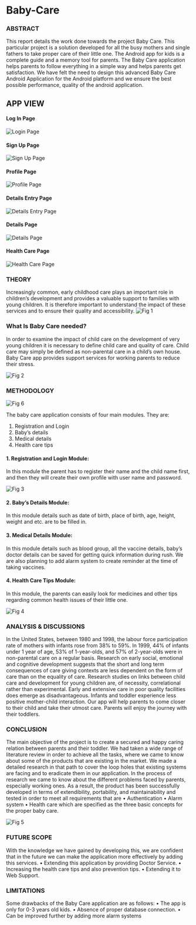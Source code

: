 # Baby-Care

### ABSTRACT

This report details the work done towards the project Baby Care. This particular project is a solution developed for all the busy mothers and single fathers to take proper care of their little one.
The Android app for kids is a complete guide and a memory tool for parents. The Baby Care application helps parents to follow everything in a simple way and helps parents get satisfaction.  We have felt the need to design this advanced Baby Care Android Application for the Android platform and we ensure the best possible performance, quality of the android application.


## APP VIEW

#### Log In Page
![Login Page](images/Login.jpg)

#### Sign Up Page
![Sign Up Page](images/Sign_Up.jpg)

#### Profile Page
![Profile Page](images/Profile_Page.jpg)

#### Details Entry Page
![Details Entry Page](images/Details_Entry.jpg)

#### Details Page
![Details Page](images/Details.jpg)

#### Health Care Page
![Health Care Page](images/Health_Care.jpg)

### THEORY

Increasingly common, early childhood care plays an important role in children’s development and provides a valuable support to families with young children. It is therefore important to understand the impact of these services and to ensure their quality and accessibility.
![Fig 1](/images/Fig_1.jpg)


### What Is Baby Care needed?

In order to examine the impact of child care on the development of very young children it is necessary to define child care and quality of care. Child care may simply be defined as non-parental care in a child’s own house. Baby Care app provides support services for working parents to reduce their stress.

![Fig 2](/images/Fig_2.jpg)


### METHODOLOGY 

![Fig 6](/images/Fig_6.png)

The baby care application consists of four main modules. They are:
1)	Registration and Login
2)	Baby’s details
3)	Medical details
4)	Health care tips

#### 1.	Registration and Login Module:
In this module the parent has to register their name and the child name first, and then they will create their own profile with user name and password.

![Fig 3](/images/Fig_3.jpg)

#### 2.	Baby’s Details Module:
In this module details such as date of birth, place of birth, age, height, weight and etc. are to be filled in.



#### 3.	Medical Details Module:
In this module details such as blood group, all the vaccine details, baby’s doctor details can be saved for getting quick information during rush. We are also planning to add alarm system to create reminder at the time of taking vaccines.


#### 4.	Health Care Tips Module:
In this module, the parents can easily look for medicines and other tips regarding common health issues of their little one.


![Fig 4](/images/Fig_4.jpg)

### ANALYSIS & DISCUSSIONS

In the United States, between 1980 and 1998, the labour force participation rate of mothers with infants rose from 38% to 59%. In 1999, 44% of infants under 1 year of age, 53% of 1-year-olds, and 57% of 2-year-olds were in non-parental care on a regular basis. Research on early social, emotional and cognitive development suggests that the short and long term consequences of care giving contexts are less dependent on the form of care than on the equality of care.
Research studies on links between child care and development for young children are, of necessity, correlational rather than experimental. Early and extensive care in poor quality facilities does emerge as disadvantageous. Infants and toddler experience less positive mother-child interaction.
Our app will help parents to come closer to their child and take their utmost care. Parents will enjoy the journey with their toddlers.


### 	CONCLUSION

The main objective of the project is to create a secured and happy caring relation between parents and their toddler. We had taken a wide range of literature review in order to achieve all the tasks, where we came to know about some of the products that are existing in the market. We made a detailed research in that path to cover the loop holes that existing systems are facing and to eradicate them in our application. In the process of research we came to know about the different problems faced by parents, especially working ones.
As a result, the product has been successfully developed in terms of extendibility, portability, and maintainability and tested in order to meet all requirements that are
•	Authentication
•	Alarm system
•	Health care
which are specified as the three basic concepts for the proper baby care.

![Fig 5](/images/Fig_5.jpg)

### FUTURE SCOPE

With the knowledge we have gained by developing this, we are confident that in the future we can make the application more effectively by adding this services.
•	Extending this application by providing Doctor Service.
•	Increasing the health care tips and also prevention tips.
•	Extending it to Web Support.


### LIMITATIONS
Some drawbacks of the Baby Care application are as follows:
•	The app is only for 0-3 years old kids.
•	Absence of proper database connection.
•	Can be improved further by adding more alarm systems




